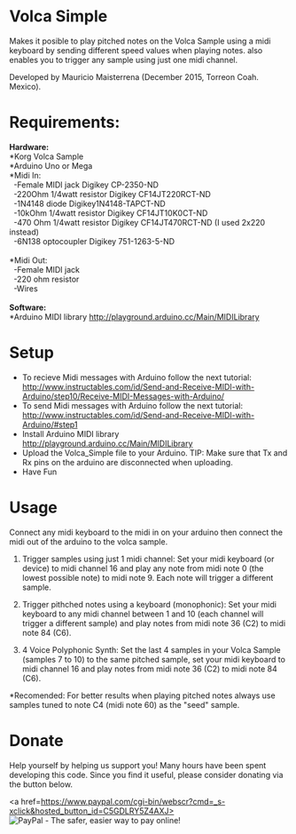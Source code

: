 # Volca Simple
Makes it posible to play pitched notes on the Volca Sample using a midi keyboard by sending different speed values when playing notes. also enables you to trigger any sample using just one midi channel.

Developed by Mauricio Maisterrena (December 2015, Torreon Coah. Mexico).

# Requirements:

<strong>Hardware:</strong><br>
*Korg Volca Sample <br>
*Arduino Uno or Mega <br>
*Midi In:  <br>
   &nbsp;&nbsp;-Female MIDI jack Digikey CP-2350-ND <br>
   &nbsp;&nbsp;-220Ohm 1/4watt resistor Digikey CF14JT220RCT-ND <br>
   &nbsp;&nbsp;-1N4148 diode Digikey1N4148-TAPCT-ND <br>
   &nbsp;&nbsp;-10kOhm 1/4watt resistor Digikey CF14JT10K0CT-ND <br>
   &nbsp;&nbsp;-470 Ohm 1/4watt resistor Digikey CF14JT470RCT-ND (I used 2x220 instead) <br>
   &nbsp;&nbsp;-6N138 optocoupler Digikey 751-1263-5-ND <br>
 <br>
*Midi Out: <br>
   &nbsp;&nbsp;-Female MIDI jack <br>
   &nbsp;&nbsp;-220 ohm resistor <br>
   &nbsp;&nbsp;-Wires  <br>
   <br>
<strong>Software:</strong> <br>
 *Arduino MIDI library http://playground.arduino.cc/Main/MIDILibrary <br>


# Setup
* To recieve Midi messages with Arduino follow the next tutorial: http://www.instructables.com/id/Send-and-Receive-MIDI-with-Arduino/step10/Receive-MIDI-Messages-with-Arduino/
* To send Midi messages with Arduino follow the next tutorial: http://www.instructables.com/id/Send-and-Receive-MIDI-with-Arduino/#step1
* Install Arduino MIDI library http://playground.arduino.cc/Main/MIDILibrary
* Upload the Volca_Simple file to your Arduino. TIP: Make sure that Tx and Rx pins on the arduino are disconnected when uploading.
* Have Fun

# Usage
Connect any midi keyboard to the midi in on your arduino then connect the midi out of the arduino to the volca sample.

1. Trigger samples using just 1 midi channel: Set your midi keyboard (or device) to midi channel 16 and play any note from midi note 0 (the lowest possible note) to midi note 9. Each note will trigger a different sample.

2. Trigger pithched notes using a keyboard (monophonic): Set your midi keyboard to any midi channel between 1 and 10 (each channel will trigger a different sample) and play notes from midi note 36 (C2) to midi note 84 (C6).

3. 4 Voice Polyphonic Synth: Set the last 4 samples in your Volca Sample (samples 7 to 10) to the same pitched sample, set your midi keyboard to midi channel 16 and play notes from midi note 36 (C2) to midi note 84 (C6).

*Recomended: For better results when playing pitched notes always use samples tuned to note C4 (midi note 60) as the "seed" sample.


# Donate

Help yourself by helping us support you! Many hours have been spent developing this code. Since you find it useful, please consider donating via the button below.

<a href=https://www.paypal.com/cgi-bin/webscr?cmd=_s-xclick&hosted_button_id=C5GDLRY5Z4AXJ><img src="https://www.paypalobjects.com/en_US/i/btn/btn_donate_LG.gif" alt="PayPal - The safer, easier way to pay online!" /></a>
